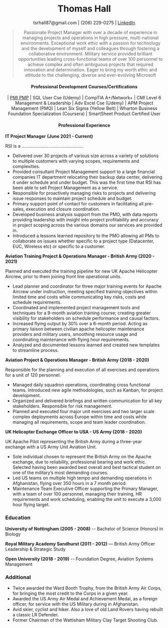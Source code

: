 
# <div align="center">**Thomas Hall**</div>	


<div align="center">tsrhall87@gmail.com    |    (206) 229-0275    |     <a href="https://www.linkedin.com/in/tsrhall/">LinkedIn</a> </div>

><div align="center">Passionate Project Manager with over a decade of experience in managing projects and operations in high pressure, multi-national environments. Exceptional work ethic with a passion for technology and the development of myself and colleagues through fostering a collaborative environment. Military service provided brilliant opportunities leading cross-functional teams of over 100 personnel to achieve complex and often ambiguous projects that required innovation and determination. Eager to bring my worth ethic and attitude to the challenging, diverse and ever-evolving Microsoft </div>

#### <div align="center">Professional Development Courses/Certifications</div>

<div align="center">| <a href="https://1drv.ms/b/s!AhiHKHWaEtD-gRLxD-b5ymVkRtq2?e=X9i4AK">PMI PMP</a> | SQL User Cse (Udemy) | CompTIA A+/Network+
| CMI Level 6 Management & Leadership | Adv Excel Cse (Udemy)
| APM Project Management (PMQ) | Lean Six Sigma (Yellow Belt)
| Wharton Business Foundation Specialization (Coursera)
| SmartSheet Product Certified User 

#### Professional Experience </div>

**IT Project Manager**		                                  **(June 2021 - Current)**

RSI is a ………………………………………….

*	Delivered over 30 projects of various size across a variety of solutions to multiple customers with varying scopes, requirements and complexities.
*	Provided consultant Project Management support to a large financial companies IT department relocating their backup data center, delivering it under schedule and under budget. This was the first time that RSI has been able to sell Project Management as a service.
*	Responsible for proactively managing risks to projects and delivering issue responses to maintain project schedule and budget.
*	Primary support point of contact for customers in facilitating all pre-sales, execution and closure coordination. 
*	Developed business analysis support from the PMO, with data reports providing leadership with insight into project profitability and accuracy in project scoping across the various domains our services are provided in. 
*	Introduced a lessons learned repository to the PMO allowing all PMs to collaborate on issues whether specific to a project type (Datacenter, EUC, Wireless etc) or specific to a customer.

**Aviation Training Project & Operations Manager - British Army (2020 - 2021)**

Planned and executed the training pipeline for new UK Apache Helicopter Aircrew, prior to them joining front line operational units.
*	Lead planner and coordinator for three major training events for Apache Aircrew under instruction, meeting specified training objectives within limited time and costs while communicating key risks, costs and schedule requirements. 
*	Coordinated and implemented project management tools and techniques for a 9-month aviation training course; creating greater visibility for stakeholders on schedule performance and causal factors. 
*	Increased flying output by 30% over a 6-month period. Acting as primary liaison between civilian apache helicopter maintenance providers and military users, smoothing resource usage and coordinating maintenance with flying hour requirements.
*	Analyzed and documented lessons learned and created new templates to streamline process.  

**Aviation Project & Operations Manager - British Army (2018 - 2020)**

Responsible for the planning and execution of all exercises and operations for a unit of 120 personnel. 
*	Managed daily squadron operations, coordinating cross functional teams. Introduced new agile methodologies, such as Kanban, for project development. 
*	Organized and delivered briefings and written communication for all key stakeholders. Responsible for risk management. 
*	Planned and executed four major unit exercises and two larger scale complex deployments across Europe within time and costs while managing all requirements, scope and team leader coordination.  

**UK Helicopter Exchange Officer to USA - US Army (2018 - 2020)**

UK Apache Pilot representing the British Army during a three-year exchange with a US Army Unit Aviation Unit. 
*	Sole individual chosen to represent the British Army on the Apache exchange, due to reliability, professional bearing and work ethic. Selected having been awarded best overall and best tactical student on one of the military’s most demanding courses.
*	Led US teams on multiple high tempo and demanding operations in Afghanistan, flying over 350 hours in a 7 month period.
*	Maintenance Team Executive Officer supporting the Primary Manager, with a team of over 100 personnel, managing their training, HR requirements and work scheduling, enabling the unit to execute a 3,000 hour flying target. 


### **Education**
**University of Nottingham (2005 - 2008)**	--                                			                 Bachelor of Science (Honors) in Biology

**Royal Military Academy Sandhurst (2011 - 2012)**		—
British Army Officer Leadership & Strategic Study  
 
**Open University (2018 - 2019)**   --   							                                                Foundation Degree, Aviation Systems Management

### **Additional**
*	Twice awarded the Ward Booth Trophy, from the British Army Air Corps, for bringing the most credit to the Corps in a given year.
*	Awarded the US Army Air Medal and Achievement Medal, as a foreign officer, for service with the US Military during in Afghanistan.
*	Avid skier, cyclist and hiker. Also a love of old Land Rovers having rebuilt a classic LR Defender.	
*	Former Chairman of the Wattisham Military Clay Target Shooting Club.	                                               


									               
